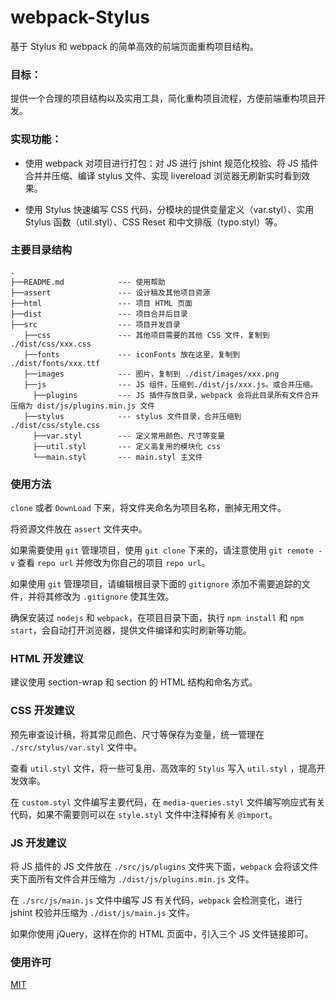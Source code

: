 # webpack-Stylus

基于 Stylus 和 webpack 的简单高效的前端页面重构项目结构。

### 目标：

提供一个合理的项目结构以及实用工具，简化重构项目流程，方便前端重构项目开发。

### 实现功能：

 - 使用 webpack 对项目进行打包：对 JS 进行 jshint 规范化校验、将 JS 插件合并并压缩、编译 stylus 文件、实现 livereload 浏览器无刷新实时看到效果。

 - 使用 Stylus 快速编写 CSS 代码，分模块的提供变量定义（var.styl）、实用 Stylus 函数（util.styl）、CSS Reset 和中文排版（typo.styl）等。

### 主要目录结构

```shell
.
├──README.md            --- 使用帮助
├──assert               --- 设计稿及其他项目资源
├──html                 --- 项目 HTML 页面
├──dist                 --- 项目合并后目录
├──src                  --- 项目开发目录
   ├──css               --- 其他项目需要的其他 CSS 文件，复制到 ./dist/css/xxx.css
   ├──fonts             --- iconFonts 放在这里，复制到 ./dist/fonts/xxx.ttf
   ├──images            --- 图片，复制到 ./dist/images/xxx.png
   ├──js                --- JS 组件，压缩到./dist/js/xxx.js。或合并压缩。
     ├──plugins         --- JS 插件存放目录，webpack 会将此目录所有文件合并压缩为 dist/js/plugins.min.js 文件
   ├──stylus            --- stylus 文件目录，合并压缩到 ./dist/css/style.css
     ├──var.styl        --- 定义常用颜色、尺寸等变量
     ├──util.styl       --- 定义高复用的模块化 css
     └──main.styl       --- main.styl 主文件
```

### 使用方法

`clone` 或者 `DownLoad` 下来，将文件夹命名为项目名称，删掉无用文件。

将资源文件放在 `assert` 文件夹中。

如果需要使用 `git` 管理项目，使用 `git clone` 下来的，请注意使用 `git remote -v` 查看 `repo url` 并修改为你自己的项目 `repo url`。

如果使用 `git` 管理项目，请编辑根目录下面的 `gitignore` 添加不需要追踪的文件，并将其修改为 `.gitignore` 使其生效。

确保安装过 `nodejs` 和 `webpack`，在项目目录下面，执行 `npm install` 和 `npm start`，会自动打开浏览器，提供文件编译和实时刷新等功能。

### HTML 开发建议

建议使用 section-wrap 和 section 的 HTML 结构和命名方式。

### CSS 开发建议

预先审查设计稿，将其常见颜色、尺寸等保存为变量，统一管理在 `./src/stylus/var.styl` 文件中。

查看 `util.styl` 文件，将一些可复用、高效率的 `Stylus` 写入 `util.styl` ，提高开发效率。

在 `custom.styl` 文件编写主要代码，在 `media-queries.styl` 文件编写响应式有关代码，如果不需要则可以在 `style.styl` 文件中注释掉有关 `@import`。

### JS 开发建议

将 JS 插件的 JS 文件放在 `./src/js/plugins` 文件夹下面，`webpack` 会将该文件夹下面所有文件合并压缩为 `./dist/js/plugins.min.js` 文件。

在 `./src/js/main.js` 文件中编写 JS 有关代码，`webpack` 会检测变化，进行 jshint 校验并压缩为 `./dist/js/main.js` 文件。

如果你使用 jQuery，这样在你的 HTML 页面中，引入三个 JS 文件链接即可。

### 使用许可

[MIT](./LICENSE)